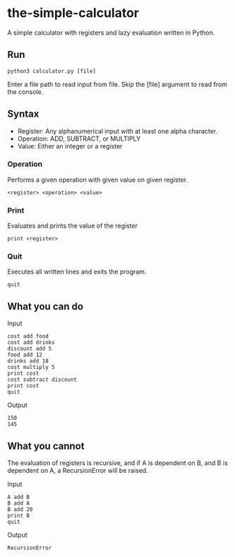 # the-simple-calculator
A simple calculator with registers and lazy evaluation written in Python.


## Run

```
python3 calculator.py [file]
```

Enter a file path to read input from file. Skip the [file] argument to read from the console.

## Syntax

* Register: Any alphanumerical input with at least one alpha character.
* Operation: ADD, SUBTRACT, or MULTIPLY
* Value: Either an integer or a register

### Operation
Performs a given operation with given value on given register.
```
<register> <operation> <value>
```

### Print
Evaluates and prints the value of the register
```
print <register>
```

### Quit
Executes all written lines and exits the program.
```
quit
```

## What you can do

Input
```
cost add food
cost add drinks
discount add 5
food add 12
drinks add 18
cost multiply 5
print cost
cost subtract discount
print cost
quit
```
Output
```
150
145
```

## What you cannot

The evaluation of registers is recursive, and if A is dependent on B, and B is dependent on A, a RecursionError will be raised.

Input
```
A add B
B add A
B add 20
print B
quit
```
Output
```
RecursionError
```


